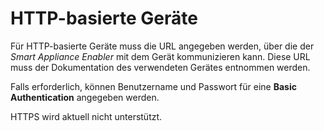# HTTP-basierte Geräte

Für HTTP-basierte Geräte muss die URL angegeben werden, über die der *Smart Appliance Enabler* mit dem Gerät kommunizieren kann. Diese URL muss der Dokumentation des verwendeten Gerätes entnommen werden.

Falls erforderlich, können Benutzername und Passwort für eine **Basic Authentication** angegeben werden.

HTTPS wird aktuell nicht unterstützt.

